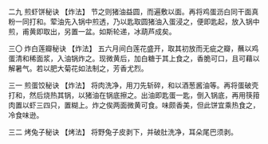 二九 煎虾饼秘诀
【炸法】
节之则猪油益圆，而遍敷以面。再将鸡蛋沥白同干面真粉一同打和。荤油先入锅中煎透，乃以匙取圆猪油入蛋浸之，便即匙起，放入锅中煎，甫黄即取出，另置一盆。如斯轮递，冰葫芦成矣。

三〇 炸白莲瓣秘诀
【炸法】
五六月间白莲花盛开，取其初放而无疵之瓣，蘸以鸡蛋清和稀面浆，入油锅炸之。现微黄后，加白糖于其上食之，香脆可口，且可藉以解暑气。若以肥大菊花如法制之，芳香尤烈。

三一 煎蛋饺秘诀
【炸法】
将肉洗净，用刀先斩碎，和以酒葱酱油等。再将蛋破壳打和，然后烧热其锅，以猪油在锅底擦之。出油即匙蛋一匙，倒入锅底，再用筷箝肉置以虾三四只，置糊上。炸之俟两面微黄可食。味颇香美，但此饼宜乘热食之，冷食味逊。

三二 烤兔子秘诀
【烤法】
将野兔子皮剥下，并破肚洗净，耳朵尾巴须剥。